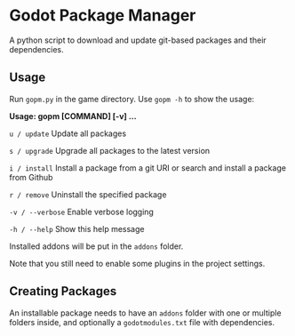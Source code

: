 # Godot Package Manager

A python script to download and update git-based packages and their dependencies.

## Usage

Run `gopm.py` in the game directory. Use `gopm -h` to show the usage:

**Usage: gopm [COMMAND] [-v] <package> ...**

`u / update` Update all packages

`s / upgrade` Upgrade all packages to the latest version

`i / install` Install a package from a git 
URI or search and install a package from Github

`r / remove` Uninstall the specified package

`-v / --verbose` Enable verbose logging

`-h / --help` Show this help message

Installed addons will be put in the `addons` folder.

Note that you still need to enable some plugins in the project settings.

## Creating Packages

An installable package needs to have an `addons` folder with one or multiple folders inside, and optionally a `godotmodules.txt` file with dependencies.
